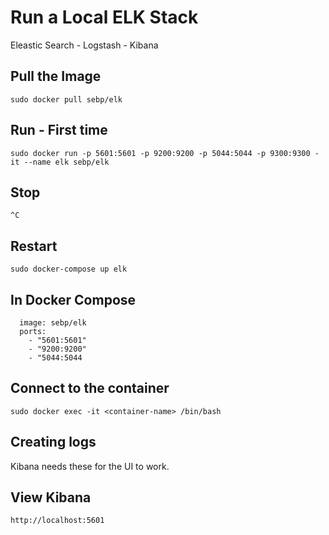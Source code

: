 # Run a Local ELK Stack
Eleastic Search - Logstash - Kibana

## Pull the Image
```sudo docker pull sebp/elk```

## Run - First time
```sudo docker run -p 5601:5601 -p 9200:9200 -p 5044:5044 -p 9300:9300 -it --name elk sebp/elk```

## Stop
```^C```

## Restart
```sudo docker-compose up elk```

## In Docker Compose
```elk:
  image: sebp/elk
  ports:
    - "5601:5601"
    - "9200:9200"
    - "5044:5044
```

## Connect to the container
```
sudo docker exec -it <container-name> /bin/bash
```

## Creating logs
Kibana needs these for the UI to work.




## View Kibana
```http://localhost:5601```
